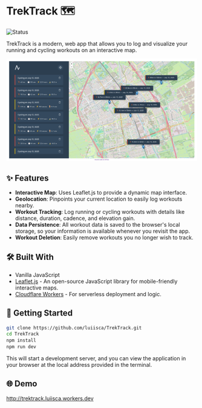 #  TrekTrack 🗺️

![Status](https://img.shields.io/badge/status-completed-green)

TrekTrack is a modern, web app that allows you to log and visualize your running and cycling workouts on an interactive map.

![Screenshot](preview.png)

## ✨ Features

- **Interactive Map**: Uses Leaflet.js to provide a dynamic map interface.
- **Geolocation**: Pinpoints your current location to easily log workouts nearby.
- **Workout Tracking**: Log running or cycling workouts with details like distance, duration, cadence, and elevation gain.
- **Data Persistence**: All workout data is saved to the browser's local storage, so your information is available whenever you revisit the app.
- **Workout Deletion**: Easily remove workouts you no longer wish to track.

## 🛠️ Built With

- Vanilla JavaScript
- [Leaflet.js](https://leafletjs.com/) - An open-source JavaScript library for mobile-friendly interactive maps.
- [Cloudflare Workers](https://www.cloudflare.com/developer-platform/products/workers/) - For serverless deployment and logic.

## 🚀 Getting Started

```sh
git clone https://github.com/luiisca/TrekTrack.git
cd TrekTrack
npm install
npm run dev
```

This will start a development server, and you can view the application in your browser at the local address provided in the terminal.

## 🌐 Demo

http://trektrack.luiisca.workers.dev
